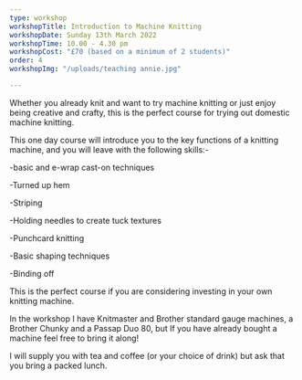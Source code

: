 ```yaml
---
type: workshop
workshopTitle: Introduction to Machine Knitting
workshopDate: Sunday 13th March 2022
workshopTime: 10.00 - 4.30 pm
workshopCost: "£70 (based on a minimum of 2 students)"
order: 4
workshopImg: "/uploads/teaching annie.jpg"

---
```

Whether you already knit and want to try machine knitting or just enjoy being creative and crafty, this is the perfect course for trying out domestic machine knitting.

This one day course will introduce you to the key functions of a knitting machine, and you will leave with the following skills:-

\-basic and e-wrap cast-on techniques

\-Turned up hem

\-Striping

\-Holding needles to create tuck textures

\-Punchcard knitting

\-Basic shaping techniques

\-Binding off

This is the perfect course if you are considering investing in your own knitting machine.

In the workshop I have Knitmaster and Brother standard gauge machines, a Brother Chunky and a Passap Duo 80, but If you have already bought a machine feel free to bring it along!

I will supply you with tea and coffee (or your choice of drink) but ask that you bring a packed lunch.